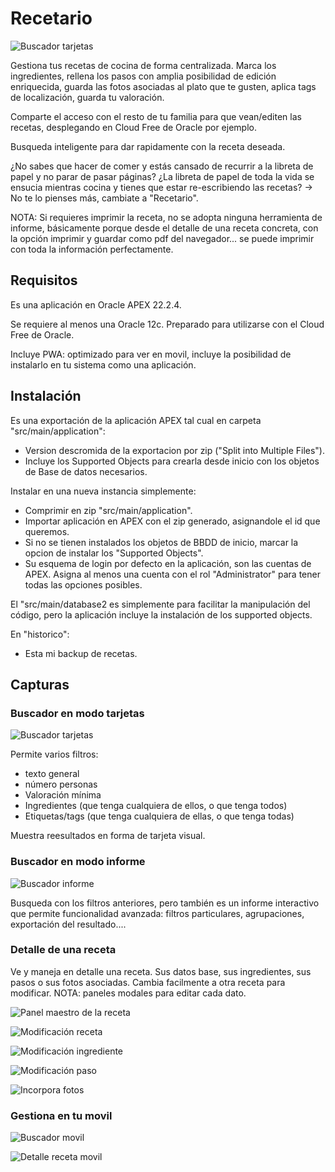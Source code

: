# Recetario

![Buscador tarjetas](/screenshots/app-icon-192.png)

Gestiona tus recetas de cocina de forma centralizada. Marca los ingredientes, rellena los pasos con amplia posibilidad de edición enriquecida, guarda las fotos asociadas al plato que te gusten, aplica tags de localización, guarda tu valoración.

Comparte el acceso con el resto de tu familia para que vean/editen las recetas, desplegando en Cloud Free de Oracle por ejemplo.

Busqueda inteligente para dar rapidamente con la receta deseada.

¿No sabes que hacer de comer y estás cansado de recurrir a la libreta de papel y no parar de pasar páginas?
¿La libreta de papel de toda la vida se ensucia mientras cocina y tienes que estar re-escribiendo las recetas?
-> No te lo pienses más, cambiate a "Recetario".

NOTA: Si requieres imprimir la receta, no se adopta ninguna herramienta de informe, básicamente porque desde el detalle de una receta concreta, con la opción imprimir y guardar como pdf del navegador... se puede imprimir con toda la información perfectamente.

## Requisitos

Es una aplicación en Oracle APEX 22.2.4.

Se requiere al menos una Oracle 12c. Preparado para utilizarse con el Cloud Free de Oracle.

Incluye PWA: optimizado para ver en movil, incluye la posibilidad de instalarlo en tu sistema como una aplicación.

## Instalación

Es una exportación de la aplicación APEX tal cual en carpeta "src/main/application":
 * Version descromida de la exportacion por zip ("Split into Multiple Files").
 * Incluye los Supported Objects para crearla desde inicio con los objetos de Base de datos necesarios.

Instalar en una nueva instancia simplemente:
 * Comprimir en zip "src/main/application".
 * Importar aplicación en APEX con el zip generado, asignandole el id que queremos.
 * Si no se tienen instalados los objetos de BBDD de inicio, marcar la opcion de instalar los "Supported Objects".
 * Su esquema de login por defecto en la aplicación, son las cuentas de APEX. Asigna al menos una cuenta con el rol "Administrator" para tener todas las opciones posibles.

El "src/main/database2 es simplemente para facilitar la manipulación del código, pero la aplicación incluye la instalación de los supported objects.

En "historico":
 * Esta mi backup de recetas.


## Capturas

### Buscador en modo tarjetas

![Buscador tarjetas](/screenshots/imagen1.png)

Permite varios filtros:
 * texto general
 * número personas
 * Valoración mínima
 * Ingredientes (que tenga cualquiera de ellos, o que tenga todos)
 * Etiquetas/tags (que tenga cualquiera de ellas, o que tenga todas)

Muestra reesultados en forma de tarjeta visual.

### Buscador en modo informe

![Buscador informe](/screenshots/imagen2.png)

Busqueda con los filtros anteriores, pero también es un informe interactivo que permite funcionalidad avanzada: filtros particulares, agrupaciones, exportación del resultado....

### Detalle de una receta

Ve y maneja en detalle una receta. Sus datos base, sus ingredientes, sus pasos o sus fotos asociadas.
Cambia facilmente a otra receta para modificar.
NOTA: paneles modales para editar cada dato.

![Panel maestro de la receta](/screenshots/imagen3.png)

![Modificación receta](/screenshots/imagen4.png)

![Modificación ingrediente](/screenshots/imagen5.png)

![Modificación paso](/screenshots/imagen6.png)

![Incorpora fotos](/screenshots/imagen7.png)


### Gestiona en tu movil

![Buscador movil](/screenshots/imagen8.png)

![Detalle receta movil](/screenshots/imagen9.png)